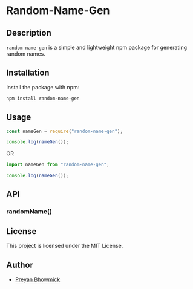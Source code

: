 # Random-Name-Gen

<!-- <div align="center">
    <img src="logo.png" alt="Logo" width="200" height="200">
</div> -->

## Description

`random-name-gen` is a simple and lightweight npm package for generating random names.

## Installation

Install the package with npm:

```sh
npm install random-name-gen
```

## Usage

```javascript
const nameGen = require("random-name-gen");

console.log(nameGen());
```

OR

```javascript
import nameGen from "random-name-gen";

console.log(nameGen());
```

## API

### randomName()

## License

This project is licensed under the MIT License.

## Author

- [Preyan Bhowmick](www.github.com/preyan)
